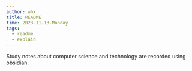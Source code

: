 ```yaml
---
author: whx
title: README
time: 2023-11-13-Monday
tags:
  - readme
  - explain
---
```

Study notes about computer science and technology are recorded using obsidian.